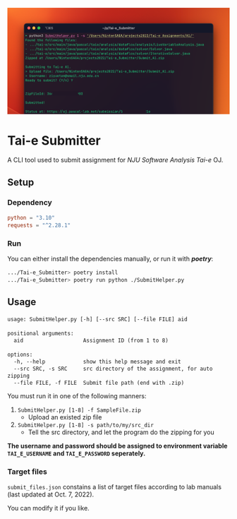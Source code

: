 ![image-20221007220510677](assets/Title.png)

# Tai-e Submitter

A CLI tool used to submit assignment for *NJU Software Analysis Tai-e* OJ.

## Setup

### Dependency

```toml
python = "3.10"
requests = "^2.28.1"
```

### Run

You can either install the dependencies manually, or run it with ***poetry***:

```bash
.../Tai-e_Submitter> poetry install
.../Tai-e_Submitter> poetry run python ./SubmitHelper.py
```

## Usage

```
usage: SubmitHelper.py [-h] [--src SRC] [--file FILE] aid

positional arguments:
  aid                   Assignment ID (from 1 to 8)

options:
  -h, --help            show this help message and exit
  --src SRC, -s SRC     src directory of the assignment, for auto zipping
  --file FILE, -f FILE  Submit file path (end with .zip)
```

You must run it in one of the following manners:

1. `SubmitHelper.py [1-8] -f SampleFile.zip`
   - Upload an existed zip file
2. `SubmitHelper.py [1-8] -s path/to/my/src_dir`
   - Tell the src directory, and let the program do the zipping for you

**The username and password should be assigned to environment variable `TAI_E_USERNAME` and `TAI_E_PASSWORD` seperately.**

### Target files

`submit_files.json` constains a list of target files according to lab manuals (last updated at Oct. 7, 2022). 

You can modify it if you like.
